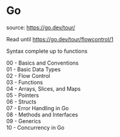 # Go

source: <https://go.dev/tour/>

Read until <https://go.dev/tour/flowcontrol/1>

Syntax complete up to functions

00 - Basics and Conventions  
01 - Basic Data Types  
02 - Flow Control  
03 - Functions  
04 - Arrays, Slices, and Maps  
05 - Pointers  
06 - Structs  
07 - Error Handling in Go  
08 - Methods and Interfaces  
09 - Generics  
10 - Concurrency in Go
